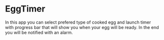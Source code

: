 # EggTimer

In this app you can select prefered type of cooked egg and launch timer with progress bar that will show you when your egg will be ready. In the end you will be notified with an alarm.
